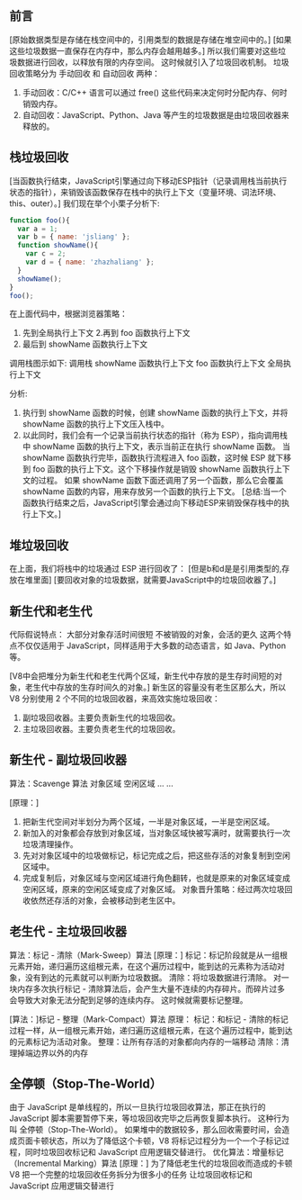 ## 前言
[原始数据类型是存储在栈空间中的，引用类型的数据是存储在堆空间中的。]
[如果这些垃圾数据一直保存在内存中，那么内存会越用越多。]
所以我们需要对这些垃圾数据进行回收，以释放有限的内存空间。
这时候就引入了垃圾回收机制。
垃圾回收策略分为 手动回收 和 自动回收 两种：
1. 手动回收：C/C++ 语言可以通过 free() 这些代码来决定何时分配内存、何时销毁内存。
2. 自动回收：JavaScript、Python、Java 等产生的垃圾数据是由垃圾回收器来释放的。



## 栈垃圾回收
[当函数执行结束，JavaScript引擎通过向下移动ESP指针（记录调用栈当前执行状态的指针），来销毁该函数保存在栈中的执行上下文（变量环境、词法环境、this、outer）。]
我们现在举个小栗子分析下:
```javascript
function foo(){
  var a = 1;
  var b = { name: 'jsliang' };
  function showName(){
    var c = 2;
    var d = { name: 'zhazhaliang' };
  }
  showName();
}
foo();
```
在上面代码中，根据浏览器策略：
1. 先到全局执行上下文
2.再到 foo 函数执行上下文
3. 最后到 showName 函数执行上下文

调用栈图示如下:
        调用栈
showName 函数执行上下文
foo 函数执行上下文
全局执行上下文

分析:
1. 执行到 showName 函数的时候，创建 showName 函数的执行上下文，并将 showName 函数的执行上下文压入栈中。
2. 以此同时，我们会有一个记录当前执行状态的指针（称为 ESP），指向调用栈中 showName 函数的执行上下文，表示当前正在执行 showName 函数。
当 showName 函数执行完毕，函数执行流程进入 foo 函数，这时候 ESP 就下移到 foo 函数的执行上下文。这个下移操作就是销毁 showName 函数执行上下文的过程。
如果 showName 函数下面还调用了另一个函数，那么它会覆盖 showName 函数的内容，用来存放另一个函数的执行上下文。
[总结:当一个函数执行结束之后，JavaScript引擎会通过向下移动ESP来销毁保存栈中的执行上下文。]



## 堆垃圾回收
在上面，我们将栈中的垃圾通过 ESP 进行回收了：
[但是b和d是是引用类型的,存放在堆里面]
[要回收对象的垃圾数据，就需要JavaScript中的垃圾回收器了。]


## 新生代和老生代
代际假说特点：
大部分对象存活时间很短
不被销毁的对象，会活的更久
这两个特点不仅仅适用于 JavaScript，同样适用于大多数的动态语言，如 Java、Python 等。

[V8中会把堆分为新生代和老生代两个区域，新生代中存放的是生存时间短的对象，老生代中存放的生存时间久的对象。]
新生区的容量没有老生区那么大，所以 V8 分别使用 2 个不同的垃圾回收器，来高效实施垃圾回收：
1. 副垃圾回收器。主要负责新生代的垃圾回收。
2. 主垃圾回收器。主要负责老生代的垃圾回收。



## 新生代 - 副垃圾回收器
算法：Scavenge 算法
对象区域	空闲区域
...	...

[原理：]
1. 把新生代空间对半划分为两个区域，一半是对象区域，一半是空闲区域。
2. 新加入的对象都会存放到对象区域，当对象区域快被写满时，就需要执行一次垃圾清理操作。
3. 先对对象区域中的垃圾做标记，标记完成之后，把这些存活的对象复制到空闲区域中。
4. 完成复制后，对象区域与空闲区域进行角色翻转，也就是原来的对象区域变成空闲区域，原来的空闲区域变成了对象区域。
对象晋升策略：经过两次垃圾回收依然还存活的对象，会被移动到老生区中。



## 老生代 - 主垃圾回收器
算法：标记 - 清除（Mark-Sweep）算法
[原理：]
标记：标记阶段就是从一组根元素开始，递归遍历这组根元素，在这个遍历过程中，能到达的元素称为活动对象，没有到达的元素就可以判断为垃圾数据。
清除：将垃圾数据进行清除。
对一块内存多次执行标记 - 清除算法后，会产生大量不连续的内存碎片。而碎片过多会导致大对象无法分配到足够的连续内存。
这时候就需要标记整理。

[算法：]标记 - 整理（Mark-Compact）算法
原理：
标记：和标记 - 清除的标记过程一样，从一组根元素开始，递归遍历这组根元素，在这个遍历过程中，能到达的元素标记为活动对象。
整理：让所有存活的对象都向内存的一端移动
清除：清理掉端边界以外的内存


## 全停顿（Stop-The-World）
由于 JavaScript 是单线程的，所以一旦执行垃圾回收算法，那正在执行的 JavaScript 脚本需要暂停下来，等垃圾回收完毕之后再恢复脚本执行。
这种行为叫 全停顿（Stop-The-World）。
如果堆中的数据较多，那么回收需要时间，会造成页面卡顿状态，所以为了降低这个卡顿，V8 将标记过程分为一个一个子标记过程，同时垃圾回收标记和 JavaScript 应用逻辑交替进行。
优化算法：增量标记（Incremental Marking）算法
[原理：]
为了降低老生代的垃圾回收而造成的卡顿
V8 把一个完整的垃圾回收任务拆分为很多小的任务
让垃圾回收标记和 JavaScript 应用逻辑交替进行